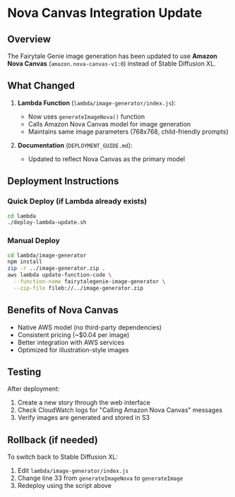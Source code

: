 # Nova Canvas Integration Update

## Overview
The Fairytale Genie image generation has been updated to use **Amazon Nova Canvas** (`amazon.nova-canvas-v1:0`) instead of Stable Diffusion XL.

## What Changed
1. **Lambda Function** (`lambda/image-generator/index.js`):
   - Now uses `generateImageNova()` function
   - Calls Amazon Nova Canvas model for image generation
   - Maintains same image parameters (768x768, child-friendly prompts)

2. **Documentation** (`DEPLOYMENT_GUIDE.md`):
   - Updated to reflect Nova Canvas as the primary model

## Deployment Instructions

### Quick Deploy (if Lambda already exists)
```bash
cd lambda
./deploy-lambda-update.sh
```

### Manual Deploy
```bash
cd lambda/image-generator
npm install
zip -r ../image-generator.zip .
aws lambda update-function-code \
  --function-name fairytalegenie-image-generator \
  --zip-file fileb://../image-generator.zip
```

## Benefits of Nova Canvas
- Native AWS model (no third-party dependencies)
- Consistent pricing (~$0.04 per image)
- Better integration with AWS services
- Optimized for illustration-style images

## Testing
After deployment:
1. Create a new story through the web interface
2. Check CloudWatch logs for "Calling Amazon Nova Canvas" messages
3. Verify images are generated and stored in S3

## Rollback (if needed)
To switch back to Stable Diffusion XL:
1. Edit `lambda/image-generator/index.js`
2. Change line 33 from `generateImageNova` to `generateImage`
3. Redeploy using the script above